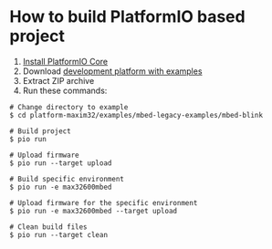 How to build PlatformIO based project
=====================================

1. [Install PlatformIO Core](http://docs.platformio.org/page/core.html)
2. Download [development platform with examples](https://github.com/platformio/platform-maxim32/archive/develop.zip)
3. Extract ZIP archive
4. Run these commands:

```shell
# Change directory to example
$ cd platform-maxim32/examples/mbed-legacy-examples/mbed-blink

# Build project
$ pio run

# Upload firmware
$ pio run --target upload

# Build specific environment
$ pio run -e max32600mbed

# Upload firmware for the specific environment
$ pio run -e max32600mbed --target upload

# Clean build files
$ pio run --target clean
```

